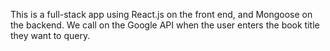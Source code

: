 This is a full-stack app using React.js on the front end, and Mongoose on the backend. We call on the Google API when the user enters the book title they want to query.